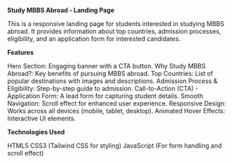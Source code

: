 **Study MBBS Abroad - Landing Page**

This is a responsive landing page for students interested in studying MBBS abroad. It provides information about top countries, admission processes, eligibility, and an application form for interested candidates.

**Features**

Hero Section: Engaging banner with a CTA button.
Why Study MBBS Abroad?: Key benefits of pursuing MBBS abroad.
Top Countries: List of popular destinations with images and descriptions.
Admission Process & Eligibility: Step-by-step guide to admission.
Call-to-Action (CTA) - Application Form: A lead form for capturing student details.
Smooth Navigation: Scroll effect for enhanced user experience.
Responsive Design: Works across all devices (mobile, tablet, desktop).
Animated Hover Effects: Interactive UI elements.

**Technologies Used**

HTML5
CSS3 (Tailwind CSS for styling)
JavaScript (For form handling and scroll effect)


